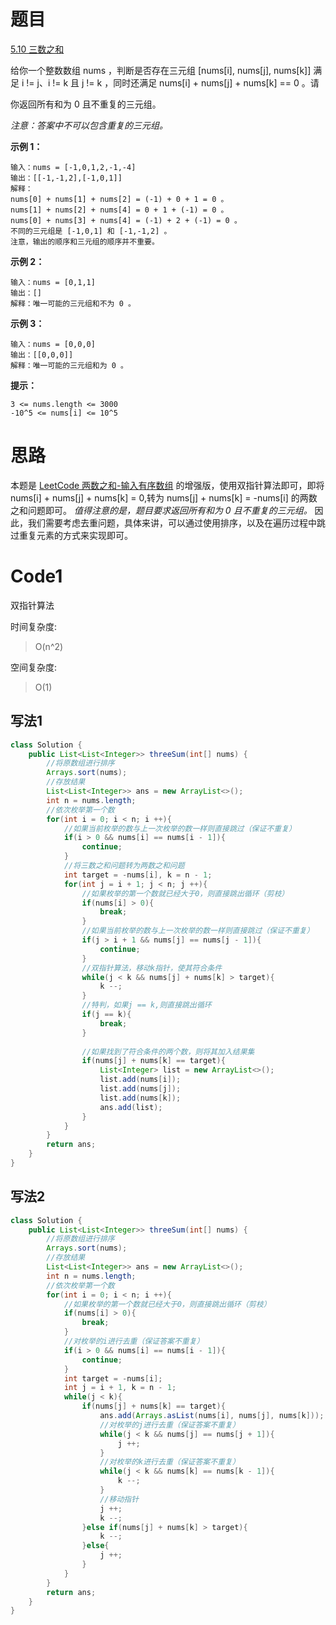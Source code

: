 # 题目
[5.10 三数之和](https://leetcode.cn/problems/3sum/)

给你一个整数数组 nums ，判断是否存在三元组 [nums[i], nums[j], nums[k]] 满足 i != j、i != k 且 j != k ，同时还满足 nums[i] + nums[j] + nums[k] == 0 。请

你返回所有和为 0 且不重复的三元组。

_注意：答案中不可以包含重复的三元组。_

**示例 1：**
``` 
输入：nums = [-1,0,1,2,-1,-4]
输出：[[-1,-1,2],[-1,0,1]]
解释：
nums[0] + nums[1] + nums[2] = (-1) + 0 + 1 = 0 。
nums[1] + nums[2] + nums[4] = 0 + 1 + (-1) = 0 。
nums[0] + nums[3] + nums[4] = (-1) + 2 + (-1) = 0 。
不同的三元组是 [-1,0,1] 和 [-1,-1,2] 。
注意，输出的顺序和三元组的顺序并不重要。
```

**示例 2：**
``` 
输入：nums = [0,1,1]
输出：[]
解释：唯一可能的三元组和不为 0 。
```

**示例 3：**
``` 
输入：nums = [0,0,0]
输出：[[0,0,0]]
解释：唯一可能的三元组和为 0 。
```


**提示：**
```
3 <= nums.length <= 3000
-10^5 <= nums[i] <= 10^5
```

# 思路
本题是 [LeetCode 两数之和-输入有序数组](https://leetcode.cn/problems/two-sum-ii-input-array-is-sorted/description/)
的增强版，使用双指针算法即可，即将nums[i] + nums[j] + nums[k] = 0,转为 nums[j] + nums[k] = -nums[i] 的两数之和问题即可。
*值得注意的是，题目要求返回所有和为 0 且不重复的三元组。* 因此，我们需要考虑去重问题，具体来讲，可以通过使用排序，以及在遍历过程中跳过重复元素的方式来实现即可。

# Code1
双指针算法

时间复杂度:
>O(n^2)

空间复杂度:
> O(1)  

## 写法1
```java
class Solution {
    public List<List<Integer>> threeSum(int[] nums) {
        //将原数组进行排序
        Arrays.sort(nums);
        //存放结果
        List<List<Integer>> ans = new ArrayList<>();
        int n = nums.length;
        //依次枚举第一个数
        for(int i = 0; i < n; i ++){
            //如果当前枚举的数与上一次枚举的数一样则直接跳过（保证不重复）
            if(i > 0 && nums[i] == nums[i - 1]){
                continue;
            }
            //将三数之和问题转为两数之和问题
            int target = -nums[i], k = n - 1;
            for(int j = i + 1; j < n; j ++){
                //如果枚举的第一个数就已经大于0，则直接跳出循环（剪枝）
                if(nums[i] > 0){
                    break;
                }
                //如果当前枚举的数与上一次枚举的数一样则直接跳过（保证不重复）
                if(j > i + 1 && nums[j] == nums[j - 1]){
                    continue;
                }
                //双指针算法，移动k指针，使其符合条件
                while(j < k && nums[j] + nums[k] > target){
                    k --;
                }
                //特判，如果j == k,则直接跳出循环
                if(j == k){
                    break;
                }
                
                //如果找到了符合条件的两个数，则将其加入结果集
                if(nums[j] + nums[k] == target){
                    List<Integer> list = new ArrayList<>();
                    list.add(nums[i]);
                    list.add(nums[j]);
                    list.add(nums[k]);
                    ans.add(list);
                }
            }
        }
        return ans;
    }
}
```

## 写法2
```java
class Solution {
    public List<List<Integer>> threeSum(int[] nums) {
        //将原数组进行排序
        Arrays.sort(nums);
        //存放结果
        List<List<Integer>> ans = new ArrayList<>();
        int n = nums.length;
        //依次枚举第一个数
        for(int i = 0; i < n; i ++){
            //如果枚举的第一个数就已经大于0，则直接跳出循环（剪枝）
            if(nums[i] > 0){
                break;
            }
            //对枚举的i进行去重（保证答案不重复）
            if(i > 0 && nums[i] == nums[i - 1]){
                continue;
            }
            int target = -nums[i];
            int j = i + 1, k = n - 1;
            while(j < k){
                if(nums[j] + nums[k] == target){
                    ans.add(Arrays.asList(nums[i], nums[j], nums[k]));
                    //对枚举的j进行去重（保证答案不重复）
                    while(j < k && nums[j] == nums[j + 1]){
                        j ++;
                    }
                    //对枚举的k进行去重（保证答案不重复）
                    while(j < k && nums[k] == nums[k - 1]){
                        k --;
                    }
                    //移动指针
                    j ++;
                    k --;
                }else if(nums[j] + nums[k] > target){
                    k --;
                }else{
                    j ++;
                }
            }
        }
        return ans;
    }
}
```